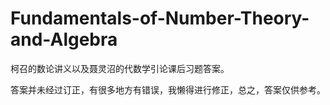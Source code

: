 # Fundamentals-of-Number-Theory-and-Algebra
柯召的数论讲义以及聂灵沼的代数学引论课后习题答案。



答案并未经过订正，有很多地方有错误，我懒得进行修正，总之，答案仅供参考。